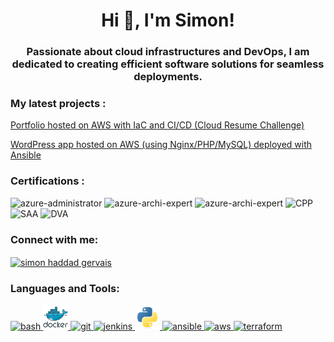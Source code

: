 <h1 align="center">Hi 👋, I'm Simon!</h1>
<h3 align="center">Passionate about cloud infrastructures and DevOps, I am dedicated to creating efficient software solutions for seamless deployments.</h3>


<h3> My latest projects : </h3>

[Portfolio hosted on AWS with IaC and CI/CD (Cloud Resume Challenge)](https://github.com/simonhaddadgervais/portfolio-terraform-jenkins)

[WordPress app hosted on AWS (using Nginx/PHP/MySQL) deployed with Ansible](https://github.com/simonhaddadgervais/wordpress-ansible-nginx)

<h3> Certifications : </h3>

<img src="https://github.com/user-attachments/assets/1037cca1-b902-4df6-a59a-9a46e7166ac2" alt="azure-administrator" width="105" height="105" />
<img src="https://github.com/user-attachments/assets/5216b0e9-9e4c-4837-88cb-ba83f830de1e" alt="azure-archi-expert" width="105" height="105" />
<img src="https://github.com/user-attachments/assets/52239fef-6757-4430-bd91-bab355d0083c" alt="azure-archi-expert" width="105" height="105" />
<img src="https://i.postimg.cc/02xYdSV6/cloud-practitionner.webp" alt="CPP" width="100" height="100" />
<img src="https://i.postimg.cc/NjfcRy6B/assoiciate.png" alt="SAA" width="105" height="105" />
<img src="https://i.postimg.cc/NfjJ4RzJ/AWS-Developer-Associate-1024x1024.png" alt="DVA" width="112" height="112" />


<h3 align="left">Connect with me:</h3>
<p align="left">
<a href="https://linkedin.com/in/simon-haddad-gervais-30ba87216/" target="blank"><img align="center" src="https://raw.githubusercontent.com/rahuldkjain/github-profile-readme-generator/master/src/images/icons/Social/linked-in-alt.svg" alt="simon haddad gervais" height="30" width="40" /></a>
</p>

<h3 align="left">Languages and Tools:</h3>
<p align="left">
<a href="https://www.gnu.org/software/bash/" target="_blank" rel="noreferrer"> <img src="https://www.vectorlogo.zone/logos/gnu_bash/gnu_bash-icon.svg" alt="bash" width="40" height="40"/> </a>
<a href="https://www.docker.com/" target="_blank" rel="noreferrer"> <img src="https://raw.githubusercontent.com/devicons/devicon/master/icons/docker/docker-original-wordmark.svg" alt="docker" width="40" height="40"/> </a>
<a href="https://git-scm.com/" target="_blank" rel="noreferrer"> <img src="https://www.vectorlogo.zone/logos/git-scm/git-scm-icon.svg" alt="git" width="40" height="40"/> </a>
<a href="https://www.jenkins.io" target="_blank" rel="noreferrer"> <img src="https://www.vectorlogo.zone/logos/jenkins/jenkins-icon.svg" alt="jenkins" width="40" height="40"/> </a>
<a href="https://www.python.org" target="_blank" rel="noreferrer"> <img src="https://raw.githubusercontent.com/devicons/devicon/master/icons/python/python-original.svg" alt="python" width="40" height="40"/> </a>
<a href="https://www.ansible.com/" target="_blank" rel="noreferrer"> <img src="https://i.postimg.cc/NMPFHFxF/Ansible-logo.png" alt="ansible" width="40" height="40"/> </a>
<a href="https://aws.amazon.com/" target="_blank" rel="noreferrer"> <img src="https://i.postimg.cc/kXkVp4zK/aws-1.png" alt="aws" width="50" height="40"/> </a>
<a href="https://www.terraform.io/" target="_blank" rel="noreferrer"> <img src="https://i.postimg.cc/CxMwxp3d/terraform.png" alt="terraform" width="40" height="40"/> </a>
